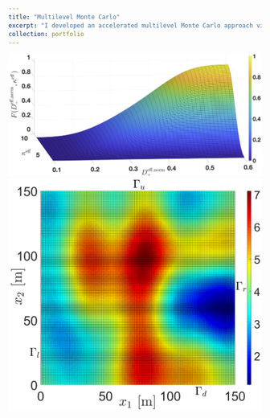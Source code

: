 ```yaml
---
title: "Multilevel Monte Carlo"
excerpt: "I developed an accelerated multilevel Monte Carlo approach via stratification/Latin hypercube sampling for the estimation of cumulative distribution functions.<br/><img src='/images/lnK.png'>"
collection: portfolio
---
```


<img src='/images/smooth.png'>  
  
<img src='/images/lnK.png'>


